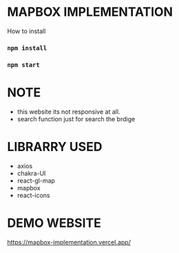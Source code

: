 # MAPBOX IMPLEMENTATION

How to install

### `npm install`

### `npm start`

# NOTE

- this website its not responsive at all.
- search function just for search the brdige

# LIBRARRY USED

- axios
- chakra-UI
- react-gl-map
- mapbox
- react-icons

# DEMO WEBSITE

https://mapbox-implementation.vercel.app/
